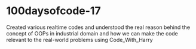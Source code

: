 # 100daysofcode-17
Created various realtime codes and understood the real reason behind the concept of OOPs in industrial domain and how we can make the code relevant to the real-world problems using Code_With_Harry
